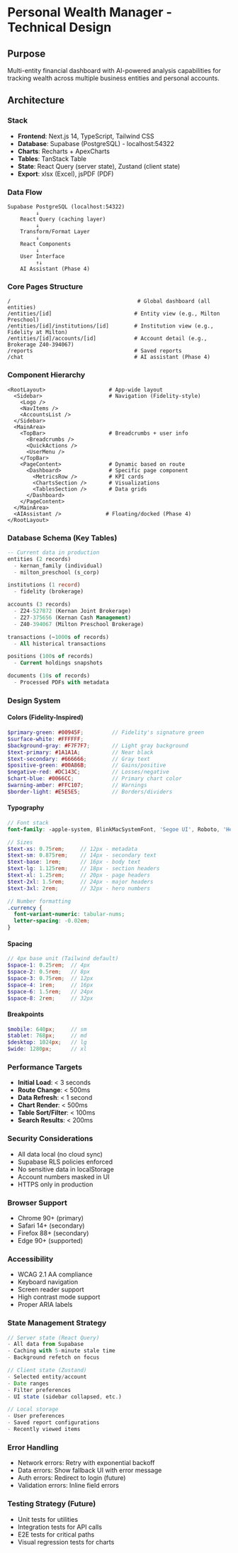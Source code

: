 # Personal Wealth Manager - Technical Design

## Purpose
Multi-entity financial dashboard with AI-powered analysis capabilities for tracking wealth across multiple business entities and personal accounts.

## Architecture

### Stack
- **Frontend**: Next.js 14, TypeScript, Tailwind CSS
- **Database**: Supabase (PostgreSQL) - localhost:54322
- **Charts**: Recharts + ApexCharts
- **Tables**: TanStack Table
- **State**: React Query (server state), Zustand (client state)
- **Export**: xlsx (Excel), jsPDF (PDF)

### Data Flow
```
Supabase PostgreSQL (localhost:54322)
         ↓
    React Query (caching layer)
         ↓
    Transform/Format Layer
         ↓
    React Components
         ↓
    User Interface
         ↑↓
    AI Assistant (Phase 4)
```

### Core Pages Structure
```
/                                        # Global dashboard (all entities)
/entities/[id]                          # Entity view (e.g., Milton Preschool)
/entities/[id]/institutions/[id]        # Institution view (e.g., Fidelity at Milton)
/entities/[id]/accounts/[id]            # Account detail (e.g., Brokerage Z40-394067)
/reports                                # Saved reports
/chat                                   # AI assistant (Phase 4)
```

### Component Hierarchy
```
<RootLayout>                    # App-wide layout
  <Sidebar>                     # Navigation (Fidelity-style)
    <Logo />
    <NavItems />
    <AccountsList />
  </Sidebar>
  <MainArea>
    <TopBar>                    # Breadcrumbs + user info
      <Breadcrumbs />
      <QuickActions />
      <UserMenu />
    </TopBar>
    <PageContent>               # Dynamic based on route
      <Dashboard>               # Specific page component
        <MetricsRow />          # KPI cards
        <ChartsSection />       # Visualizations
        <TablesSection />       # Data grids
      </Dashboard>
    </PageContent>
  </MainArea>
  <AIAssistant />              # Floating/docked (Phase 4)
</RootLayout>
```

### Database Schema (Key Tables)
```sql
-- Current data in production
entities (2 records)
  - kernan_family (individual)
  - milton_preschool (s_corp)

institutions (1 record)
  - fidelity (brokerage)

accounts (3 records)
  - Z24-527872 (Kernan Joint Brokerage)
  - Z27-375656 (Kernan Cash Management)
  - Z40-394067 (Milton Preschool Brokerage)

transactions (~1000s of records)
  - All historical transactions

positions (100s of records)
  - Current holdings snapshots

documents (10s of records)
  - Processed PDFs with metadata
```

### Design System

#### Colors (Fidelity-Inspired)
```scss
$primary-green: #00945F;         // Fidelity's signature green
$surface-white: #FFFFFF;
$background-gray: #F7F7F7;       // Light gray background
$text-primary: #1A1A1A;          // Near black
$text-secondary: #666666;        // Gray text
$positive-green: #00A86B;        // Gains/positive
$negative-red: #DC143C;          // Losses/negative
$chart-blue: #0066CC;            // Primary chart color
$warning-amber: #FFC107;         // Warnings
$border-light: #E5E5E5;          // Borders/dividers
```

#### Typography
```scss
// Font stack
font-family: -apple-system, BlinkMacSystemFont, 'Segoe UI', Roboto, 'Helvetica Neue', Arial, sans-serif;

// Sizes
$text-xs: 0.75rem;     // 12px - metadata
$text-sm: 0.875rem;    // 14px - secondary text
$text-base: 1rem;      // 16px - body text
$text-lg: 1.125rem;    // 18px - section headers
$text-xl: 1.25rem;     // 20px - page headers
$text-2xl: 1.5rem;     // 24px - major headers
$text-3xl: 2rem;       // 32px - hero numbers

// Number formatting
.currency {
  font-variant-numeric: tabular-nums;
  letter-spacing: -0.02em;
}
```

#### Spacing
```scss
// 4px base unit (Tailwind default)
$space-1: 0.25rem;  // 4px
$space-2: 0.5rem;   // 8px
$space-3: 0.75rem;  // 12px
$space-4: 1rem;     // 16px
$space-6: 1.5rem;   // 24px
$space-8: 2rem;     // 32px
```

#### Breakpoints
```scss
$mobile: 640px;     // sm
$tablet: 768px;     // md
$desktop: 1024px;   // lg
$wide: 1280px;      // xl
```

### Performance Targets
- **Initial Load**: < 3 seconds
- **Route Change**: < 500ms
- **Data Refresh**: < 1 second
- **Chart Render**: < 500ms
- **Table Sort/Filter**: < 100ms
- **Search Results**: < 200ms

### Security Considerations
- All data local (no cloud sync)
- Supabase RLS policies enforced
- No sensitive data in localStorage
- Account numbers masked in UI
- HTTPS only in production

### Browser Support
- Chrome 90+ (primary)
- Safari 14+ (secondary)
- Firefox 88+ (secondary)
- Edge 90+ (supported)

### Accessibility
- WCAG 2.1 AA compliance
- Keyboard navigation
- Screen reader support
- High contrast mode support
- Proper ARIA labels

### State Management Strategy
```typescript
// Server state (React Query)
- All data from Supabase
- Caching with 5-minute stale time
- Background refetch on focus

// Client state (Zustand)
- Selected entity/account
- Date ranges
- Filter preferences
- UI state (sidebar collapsed, etc.)

// Local storage
- User preferences
- Saved report configurations
- Recently viewed items
```

### Error Handling
- Network errors: Retry with exponential backoff
- Data errors: Show fallback UI with error message
- Auth errors: Redirect to login (future)
- Validation errors: Inline field errors

### Testing Strategy (Future)
- Unit tests for utilities
- Integration tests for API calls
- E2E tests for critical paths
- Visual regression tests for charts